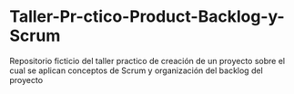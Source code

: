 # Taller-Pr-ctico-Product-Backlog-y-Scrum
Repositorio ficticio del taller practico de creación de un proyecto sobre el cual se aplican conceptos de Scrum y organización del backlog del proyecto
